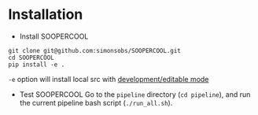 # Installation

- Install SOOPERCOOL
```
git clone git@github.com:simonsobs/SOOPERCOOL.git
cd SOOPERCOOL
pip install -e .
```
`-e` option will install local src with [development/editable mode](https://setuptools.pypa.io/en/latest/userguide/development_mode.html)

- Test SOOPERCOOL
Go to the `pipeline` directory (`cd pipeline`), and run the current pipeline bash script (`./run_all.sh`).
